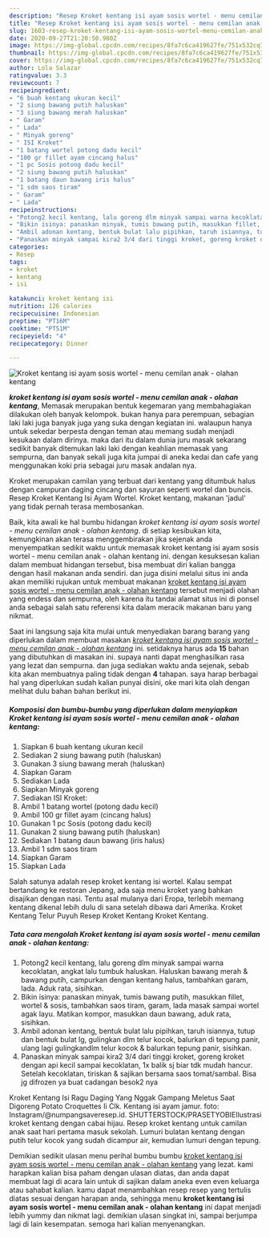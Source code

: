 ```yaml
---
description: "Resep Kroket kentang isi ayam sosis wortel - menu cemilan anak - olahan kentang Lezat"
title: "Resep Kroket kentang isi ayam sosis wortel - menu cemilan anak - olahan kentang Lezat"
slug: 1603-resep-kroket-kentang-isi-ayam-sosis-wortel-menu-cemilan-anak-olahan-kentang-lezat
date: 2020-09-27T21:20:50.980Z
image: https://img-global.cpcdn.com/recipes/8fa7c6ca419627fe/751x532cq70/kroket-kentang-isi-ayam-sosis-wortel-menu-cemilan-anak-olahan-kentang-foto-resep-utama.jpg
thumbnail: https://img-global.cpcdn.com/recipes/8fa7c6ca419627fe/751x532cq70/kroket-kentang-isi-ayam-sosis-wortel-menu-cemilan-anak-olahan-kentang-foto-resep-utama.jpg
cover: https://img-global.cpcdn.com/recipes/8fa7c6ca419627fe/751x532cq70/kroket-kentang-isi-ayam-sosis-wortel-menu-cemilan-anak-olahan-kentang-foto-resep-utama.jpg
author: Lola Salazar
ratingvalue: 3.3
reviewcount: 7
recipeingredient:
- "6 buah kentang ukuran kecil"
- "2 siung bawang putih haluskan"
- "3 siung bawang merah haluskan"
- " Garam"
- " Lada"
- " Minyak goreng"
- " ISI Kroket"
- "1 batang wortel potong dadu kecil"
- "100 gr fillet ayam cincang halus"
- "1 pc Sosis potong dadu kecil"
- "2 siung bawang putih haluskan"
- "1 batang daun bawang iris halus"
- "1 sdm saos tiram"
- " Garam"
- " Lada"
recipeinstructions:
- "Potong2 kecil kentang, lalu goreng dlm minyak sampai warna kecoklatan, angkat lalu tumbuk haluskan. Haluskan bawang merah &amp; bawang putih, campurkan dengan kentang halus, tambahkan garam, lada. Aduk rata, sisihkan."
- "Bikin isinya: panaskan minyak, tumis bawang putih, masukkan fillet, wortel &amp; sosis, tambahkan saos tiram, garam, lada masak sampai wortel agak layu. Matikan kompor, masukkan daun bawang, aduk rata, sisihkan."
- "Ambil adonan kentang, bentuk bulat lalu pipihkan, taruh isiannya, tutup dan bentuk bulat lg, gulingkan dlm telur kocok, balurkan di tepung panir, ulang lagi gulingkandlm telur kocok &amp; balurkan tepung panir, sisihkan."
- "Panaskan minyak sampai kira2 3/4 dari tinggi kroket, goreng kroket dengan api kecil sampai kecoklatan, 1x balik sj biar tdk mudah hancur. Setelah kecoklatan, tiriskan &amp; sajikan bersama saos tomat/sambal. Bisa jg difrozen ya buat cadangan besok2 nya"
categories:
- Resep
tags:
- kroket
- kentang
- isi

katakunci: kroket kentang isi 
nutrition: 126 calories
recipecuisine: Indonesian
preptime: "PT16M"
cooktime: "PT51M"
recipeyield: "4"
recipecategory: Dinner

---
```



![Kroket kentang isi ayam sosis wortel - menu cemilan anak - olahan kentang](https://img-global.cpcdn.com/recipes/8fa7c6ca419627fe/751x532cq70/kroket-kentang-isi-ayam-sosis-wortel-menu-cemilan-anak-olahan-kentang-foto-resep-utama.jpg)

<b><i>kroket kentang isi ayam sosis wortel - menu cemilan anak - olahan kentang</i></b>, Memasak merupakan bentuk kegemaran yang membahagiakan dilakukan oleh banyak kelompok. bukan hanya para perempuan, sebagian laki laki juga banyak juga yang suka dengan kegiatan ini. walaupun hanya untuk sekedar berpesta dengan teman atau memang sudah menjadi kesukaan dalam dirinya. maka dari itu dalam dunia juru masak sekarang sedikit banyak ditemukan laki laki dengan keahlian memasak yang sempurna, dan banyak sekali juga kita jumpai di aneka kedai dan cafe yang menggunakan koki pria sebagai juru masak andalan nya.

Kroket merupakan camilan yang terbuat dari kentang yang ditumbuk halus dengan campuran daging cincang dan sayuran seperti wortel dan buncis. Resep Kroket Kentang Isi Ayam Wortel. Kroket kentang, makanan &#39;jadul&#39; yang tidak pernah terasa membosankan.

Baik, kita awali ke hal bumbu hidangan <i>kroket kentang isi ayam sosis wortel - menu cemilan anak - olahan kentang</i>. di setiap kesibukan kita, kemungkinan akan terasa menggembirakan jika sejenak anda menyempatkan sedikit waktu untuk memasak kroket kentang isi ayam sosis wortel - menu cemilan anak - olahan kentang ini. dengan kesuksesan kalian dalam membuat hidangan tersebut, bisa membuat diri kalian bangga dengan hasil makanan anda sendiri. dan juga disini melalui situs ini anda akan memiliki rujukan untuk membuat makanan <u>kroket kentang isi ayam sosis wortel - menu cemilan anak - olahan kentang</u> tersebut menjadi olahan yang endess dan sempurna, oleh karena itu tandai alamat situs ini di ponsel anda sebagai salah satu referensi kita dalam meracik makanan baru yang nikmat.


Saat ini langsung saja kita mulai untuk menyediakan barang barang yang diperlukan dalam membuat masakan <u><i>kroket kentang isi ayam sosis wortel - menu cemilan anak - olahan kentang</i></u> ini. setidaknya harus ada <b>15</b> bahan yang dibutuhkan di masakan ini. supaya nanti dapat menghasilkan rasa yang lezat dan sempurna. dan juga sediakan waktu anda sejenak, sebab kita akan membuatnya paling tidak dengan <b>4</b> tahapan. saya harap berbagai hal yang diperlukan sudah kalian punyai disini, oke mari kita olah dengan melihat dulu bahan bahan berikut ini.

<!--inarticleads1-->

##### Komposisi dan bumbu-bumbu yang diperlukan dalam menyiapkan Kroket kentang isi ayam sosis wortel - menu cemilan anak - olahan kentang:

1. Siapkan 6 buah kentang ukuran kecil
1. Sediakan 2 siung bawang putih (haluskan)
1. Gunakan 3 siung bawang merah (haluskan)
1. Siapkan  Garam
1. Sediakan  Lada
1. Siapkan  Minyak goreng
1. Sediakan  ISI Kroket:
1. Ambil 1 batang wortel (potong dadu kecil)
1. Ambil 100 gr fillet ayam (cincang halus)
1. Gunakan 1 pc Sosis (potong dadu kecil)
1. Gunakan 2 siung bawang putih (haluskan)
1. Sediakan 1 batang daun bawang (iris halus)
1. Ambil 1 sdm saos tiram
1. Siapkan  Garam
1. Siapkan  Lada


Salah satunya adalah resep kroket kentang isi wortel. Kalau sempat bertandang ke restoran Jepang, ada saja menu kroket yang bahkan disajikan dengan nasi. Tentu asal mulanya dari Eropa, terlebih memang kentang dikenal lebih dulu di sana setelah dibawa dari Amerika. Kroket Kentang Telur Puyuh Resep Kroket Kentang Kroket Kentang. 

<!--inarticleads2-->

##### Tata cara mengolah Kroket kentang isi ayam sosis wortel - menu cemilan anak - olahan kentang:

1. Potong2 kecil kentang, lalu goreng dlm minyak sampai warna kecoklatan, angkat lalu tumbuk haluskan. Haluskan bawang merah &amp; bawang putih, campurkan dengan kentang halus, tambahkan garam, lada. Aduk rata, sisihkan.
1. Bikin isinya: panaskan minyak, tumis bawang putih, masukkan fillet, wortel &amp; sosis, tambahkan saos tiram, garam, lada masak sampai wortel agak layu. Matikan kompor, masukkan daun bawang, aduk rata, sisihkan.
1. Ambil adonan kentang, bentuk bulat lalu pipihkan, taruh isiannya, tutup dan bentuk bulat lg, gulingkan dlm telur kocok, balurkan di tepung panir, ulang lagi gulingkandlm telur kocok &amp; balurkan tepung panir, sisihkan.
1. Panaskan minyak sampai kira2 3/4 dari tinggi kroket, goreng kroket dengan api kecil sampai kecoklatan, 1x balik sj biar tdk mudah hancur. Setelah kecoklatan, tiriskan &amp; sajikan bersama saos tomat/sambal. Bisa jg difrozen ya buat cadangan besok2 nya


Kroket Kentang Isi Ragu Daging Yang Nggak Gampang Meletus Saat Digoreng Potato Croquettes Ii Clk. Kentang isi ayam jamur. foto: Instagram/@numpangsaveresep.id. SHUTTERSTOCK/PRASETYOBIEIlustrasi kroket kentang dengan cabai hijau. Resep kroket kentang untuk camilan anak saat hari pertama masuk sekolah. Lumuri bulatan kentang dengan putih telur kocok yang sudah dicampur air, kemudian lumuri dengan tepung. 

Demikian sedikit ulasan menu perihal bumbu bumbu <u>kroket kentang isi ayam sosis wortel - menu cemilan anak - olahan kentang</u> yang lezat. kami harapkan kalian bisa paham dengan ulasan diatas, dan anda dapat membuat lagi di acara lain untuk di sajikan dalam aneka even even keluarga atau sahabat kalian. kamu dapat menambahkan resep resep yang tertulis diatas sesuai dengan harapan anda, sehingga menu <b>kroket kentang isi ayam sosis wortel - menu cemilan anak - olahan kentang</b> ini dapat menjadi lebih yummy dan nikmat lagi. demikian ulasan singkat ini, sampai berjumpa lagi di lain kesempatan. semoga hari kalian menyenangkan.
